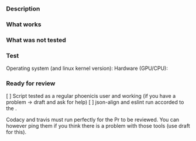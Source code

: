 ### Description

### What works

### What was not tested

### Test
Operating system (and linux kernel version): 
Hardware (GPU/CPU):

### Ready for review
[ ] Script tested as a regular phoenicis user and working (if you have a problem -> draft and ask for help)
[ ] json-align and eslint run accorded to the .

Codacy and travis must run perfectly for the Pr to be reviewed. You can however ping them if you think there is a problem with those tools (use draft for this).
